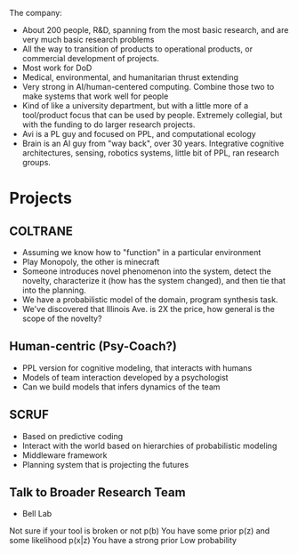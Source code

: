 The company:
* About 200 people, R&D, spanning from the most basic research,
  and are very much basic research problems
* All the way to transition of products to operational products,
  or commercial development of projects.
* Most work for DoD
* Medical, environmental, and humanitarian thrust extending
* Very strong in AI/human-centered computing. Combine those two to
  make systems that work well for people
* Kind of like a university department, but with a little more of a
  tool/product focus that can be used by people. Extremely collegial,
  but with the funding to do larger research projects.
* Avi is a PL guy and focused on PPL, and computational ecology
* Brain is an AI guy from "way back", over 30 years. Integrative cognitive
  architectures, sensing, robotics systems, little bit of PPL, ran research
  groups.

# Projects
## COLTRANE
* Assuming we know how to "function" in a particular environment
* Play Monopoly, the other is minecraft
* Someone introduces novel phenomenon into the system, detect the novelty,
  characterize it (how has the system changed), and then tie that into the
  planning.
* We have a probabilistic model of the domain, program synthesis task.
* We've discovered that Illinois Ave. is 2X the price, how general is the scope
  of the novelty?

## Human-centric (Psy-Coach?)
* PPL version for cognitive modeling, that interacts with humans
* Models of team interaction developed by a psychologist
* Can we build models that infers dynamics of the team

## SCRUF
* Based on predictive coding
* Interact with the world based on hierarchies of probabilistic modeling
* Middleware framework
* Planning system that is projecting the futures

## Talk to Broader Research Team
* Bell Lab



Not sure if your tool is broken or not p(b)
You have some prior p(z) and some likelihood p(x|z)
You have a strong prior
Low probability
